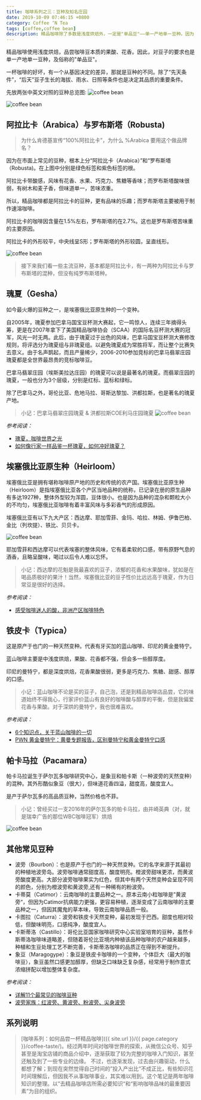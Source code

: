 ```yaml
---
title: 咖啡系列之三：豆种及知名庄园
date: 2019-10-09 07:46:15 +0800
category: Coffee ‘N Tea
tags: [coffee,coffee bean]
description: 精品咖啡除了多数是浅度烘焙外，一定是"单品豆"——单一产地单一豆种。因为，一杯咖啡的好坏，除了豆子的生长条件决定了其品质，还有一个从基因决定的差异，那就是豆种的不同。
---
```


精品咖啡使用浅度烘焙，品尝咖啡豆本质的果酸、花香。因此，对豆子的要求也是单一产地单一豆种，及俗称的"单品豆"。

一杯咖啡的好坏，有一个从基因决定的差异，那就是豆种的不同。除了“先天条件”，“后天”豆子生长的海拔、雨水、日照等条件也是决定其品质的重要条件。

先放两张中英文对照的豆种总览图:
![coffee bean](https://chenxie-fun.oss-cn-shenzhen.aliyuncs.com/drinks/coffee/pic1.1.jpg)

![coffee bean](https://chenxie-fun.oss-cn-shenzhen.aliyuncs.com/drinks/coffee/pic1.2.jpg)

## 阿拉比卡（Arabica）与罗布斯塔（Robusta)

> 为什么肯德基宣传“100%阿拉比卡”，为什么 %Arabica 要用这个做品牌名？

因为在市面上常见的豆种，根本上分“阿拉比卡（Arabica）”和“罗布斯塔（Robusta)。在上图中分别是绿色标签和紫色标签的根。

阿拉比卡带酸感，风味有花香、水果、巧克力、焦糖等香味；而罗布斯塔酸味很弱，有树木和麦子香，但味道单一，苦味浓重。

所以，精品咖啡都是阿拉比卡的豆种，更有品味的乐趣；而罗布斯塔主要被用于制作速溶咖啡。

阿拉比卡的咖啡因含量在1.5%左右，罗布斯塔的在2.7%。这也是罗布斯塔苦味重的主要原因。

阿拉比卡的外形较平，中央线呈S形；罗布斯塔的外形较圆，呈直线形。

![coffee bean](https://chenxie-fun.oss-cn-shenzhen.aliyuncs.com/drinks/coffee/pic2.jpg)


> 接下来我们看一些主流豆种，基本都是阿拉比卡，有一两种为阿拉比卡与罗布斯塔的混种，但没有纯罗布斯塔种。

## 瑰夏（Gesha）

如今最火爆的豆种之一，是埃塞俄比亚原生种的一个变种。

自2005年，瑰夏参加巴拿马国宝豆杯测大赛起，它一鸣惊人，连续三年摘得头筹，更是在2007年拿下了美国精品咖啡协会（SCAA）的国际名豆杯测大赛的冠军，风光一时无两。此后，由于瑰夏过于出色的风味，巴拿马国宝豆杯测大赛修改规则，将评选分为瑰夏组与非瑰夏组。以避免瑰夏成为常胜将军，而让整个比赛失去意义。由于名声鹊起，而且产量稀少，2006-2010参加竞标的巴拿马翡翠庄园瑰夏都是全世界最昂贵的竞标咖啡豆。

巴拿马翡翠庄园（埃斯美拉达庄园）的瑰夏可以说是最著名的瑰夏。而翡翠庄园的瑰夏，一般也分为3个层级，分别是红标、蓝标和绿标。

除了巴拿马之外，哥伦比亚、危地马拉、哥斯达黎加、洪都拉斯，也是著名的瑰夏产地。

>小记：巴拿马翡翠庄园瑰夏 & 洪都拉斯COE利马庄园瑰夏
![coffee bean](https://chenxie-fun.oss-cn-shenzhen.aliyuncs.com/drinks/coffee/pic7.jpg)

*参考阅读：*
* [瑰夏，咖啡世界之光](https://zhuanlan.zhihu.com/p/28309477)
* [如何像行家一样品鉴一杯瑰夏，如何冲好瑰夏？](https://mp.weixin.qq.com/s?__biz=MzA4MjQwMjcxMw==&mid=2654788633&idx=3&sn=2bb4b1217c3adf6580c6b7ec0db7f5ac&chksm=844e30efb339b9f9696486a681e3fc1a41817350352b1f6e23ebcd2977f3f92718268401e012&mpshare=1&scene=1&srcid=0602k6N1EMWGe1fYDqy8Q2Gi#rd)

## 埃塞俄比亚原生种（Heirloom）

埃塞俄比亚是拥有堪称咖啡原产地的历史和传统的农产国。埃塞俄比亚原生种（Heirloom）是指埃塞俄比亚各个产区当地品种的统称，已记录在册的原生品种有多达1927种，整体外型较为浑圆，豆体很小。也是因为品种的混杂和颗粒大小的不均匀，埃塞俄比亚咖啡有着丰富风味与多彩香气的形成原因。

埃塞俄比亚有以下九大产区：西达摩、耶加雪菲、金玛、哈拉、林姆、伊鲁巴柏、金比（列坎提）、铁比、贝贝卡。

![coffee bean](https://chenxie-fun.oss-cn-shenzhen.aliyuncs.com/drinks/coffee/pic6.jpg)

耶加雪菲和西达摩可以代表埃塞的整体风味，它有着柔软的口感，带有原野气息的酒香，且略呈酸味，喝过以后令人难以忘怀。

> 小记：西达摩的花魁是我最喜欢的豆子，浓郁的花香和水果酸味，犹如是在喝品质极好的果汁！当然，埃塞俄比亚的豆子性价比远远高于瑰夏，作为日常豆是很好的选择。

*参考阅读：*
* [感受咖啡迷人的酸，非洲产区咖啡特色](https://mp.weixin.qq.com/s?__biz=MzA4MjQwMjcxMw==&mid=2654795546&idx=4&sn=aeb8df069007fcb40e2ccf67e3eb5dba&chksm=844e1becb33992faf821d4165a3f3b188ce77caaf0bab4d24a0a07bb1e36bbc996e0c294a0ec&mpshare=1&scene=1&srcid=1013sG30Z1UC30o22DcGkT7E&sharer_sharetime=1570897156013&sharer_shareid=32cb5ecf20d7cf40d0444448d940c526#rd)

## 铁皮卡（Typica）

这是原产于也门的一种天然变种。代表有牙买加的蓝山咖啡、印尼的黄金曼特宁。

蓝山咖啡主要是中浅度烘焙，果酸、花香都不强，但会多一些醇厚度。

印尼的曼特宁，都是深度烘焙，花香果酸很弱，更多是巧克力、焦糖、甜感、醇厚的口感。

> 小记：蓝山咖啡不论是买的豆子，自己泡，还是到精品咖啡店品尝，它的味道始终不得我心，行家评价蓝山有良好的咖啡酸与醇厚的平衡，但是我偏爱花香与果酸。对于深烘的曼特宁，我也很难喜欢。

*参考阅读：*
* [6个知识点，关于蓝山咖啡的一切](https://mp.weixin.qq.com/s?__biz=MzU4MDYzOTE3OQ==&mid=2247483960&idx=1&sn=2d1becdffe9a1ae69c56cdc48495c3a9&chksm=fd52829cca250b8a2d1928fc863220e385a80d1a80291b6ffc2e059de07121700c48eec43023&mpshare=1&scene=1&srcid=10117UiJZCEsLw41nhiXvS1z&sharer_sharetime=1570808429631&sharer_shareid=32cb5ecf20d7cf40d0444448d940c526#rd)
* [PWN 黄金曼特宁：黄曼专题报告，区别曼特宁和黄金曼特宁口感](https://mp.weixin.qq.com/s?__biz=MzA4MjQwMjcxMw==&mid=2654794515&idx=4&sn=274f91dd95dcefb836f6741bfdc04bbd&chksm=844e1fe5b33996f3198c6e13d2033a05d77b7cb87c4546084479da4abe24583f87f754b0b90a&mpshare=1&scene=1&srcid=1011cUGHrDdj8j9pOG4gf4BS&sharer_sharetime=1570808665145&sharer_shareid=32cb5ecf20d7cf40d0444448d940c526#rd)

## 帕卡马拉（Pacamara）

帕卡马拉诞生于萨尔瓦多咖啡研究中心，是象豆和帕卡斯（一种波旁的天然变种）的混种。其外形酷似象豆（很大），但味道花香四溢，甜度高，酸度宜人。

是产于萨尔瓦多的高品质豆种，当然价格也不菲。

> 小记：曾经买过一支2016年的萨尔瓦多的帕卡马拉，由井崎英典（对，就是瑞幸广告的那位WBC咖啡冠军）烘焙

![coffee bean](
https://chenxie-fun.oss-cn-shenzhen.aliyuncs.com/drinks/coffee/pic4.jpg)

## 其他常见豆种

* 波旁（Bourbon）：也是原产于也门的一种天然变种。它的名字来源于其最初的种植地波旁岛。波旁咖啡通常甜度高，酸度明亮。橙波旁甜味更浓，而黄波旁酸度更高。大部分波旁咖啡果实为红色，但其中有两个天然变种会呈现不同的颜色，分别为橙波旁和黄波旁,还有一种稀有的粉波旁。
* 卡蒂莫（Catimor）：云南咖啡的主要品种之一。原本云南小粒咖啡是”黄波旁“，但因为Catimor抗病能力更强，更容易种植，逐渐变成了云南咖啡的主要品种之一，但因其魔鬼的草本味，导致云南咖啡品质一般。
* 卡图拉（Caturra）：波旁和铁皮卡天然变种，最初发现于巴西。甜度也相对较低，但酸味明亮，口感纯净，酸度宜人。
* 卡斯蒂洛（Castillo）：哥伦比亚国家咖啡研究中心实验室培育的豆种，虽然卡斯蒂洛咖啡味道略差，但随着哥伦比亚境内种植该品种咖啡的农户越来越多，种植和生豆处理工艺不断完善，卡斯蒂洛咖啡的品质正在得到不断提升。
* 象豆（Maragogype）：象豆是铁皮卡咖啡的一个变种，个体巨大（最大的咖啡豆），象豆虽然口感更加醇厚，但缺乏口味缺乏复杂感，经常用于制作意式浓缩拼配以增加整体复杂度。

*参考阅读：*
* [详解11个最常见的咖啡豆种](https://mp.weixin.qq.com/s?__biz=MzA4OTMzNjQxNA==&mid=2659729775&idx=1&sn=ef6c62f2fac034fbb06d1f270a1876ad&chksm=8b609e5ebc1717485b509b9e8ef59a6d8f547b2b5ce094d11cc3f59561ad2411d878d16f47fd&mpshare=1&scene=1&srcid=1007pgetoh29nSyrNzdie6Az&sharer_sharetime=1570409745266&sharer_shareid=32cb5ecf20d7cf40d0444448d940c526#rd)
* [波旁家族：红波旁、黄波旁、粉波旁、尖身波旁](https://mp.weixin.qq.com/s?__biz=MzA4MjQwMjcxMw==&mid=2654786316&idx=2&sn=7aa0f8bb3ec1d992eb6470d04308544c&chksm=844e3ffab339b6eccc9fcfb0c8ef8969b8bae7e05d42a7a6dc6d40978e766d15e200b527b627&mpshare=1&scene=1&srcid=10120SOQ7FbaCb80Ac10osCV&sharer_sharetime=1570809945389&sharer_shareid=32cb5ecf20d7cf40d0444448d940c526#rd)

## 系列说明

> [咖啡系列：如何品尝一杯精品咖啡]({{ site.url }}/{{ page.category }}/coffee-taste/)。经过两年时间对咖啡世界的探索，从微信公众号、知乎甚至是淘宝店铺的商品介绍中，逐渐获取了较为完整的咖啡入门知识，甚至还触及到了一些专业的边缘。
不过，也逐渐发现，过去由兴趣驱动，什么都想了解；到现在突然觉得自己时间的”投入产出比“不成正比，有些知识花时间理解后，但因我不从事咖啡事业，其实难以用到。这个笔记是两年咖啡知识的整理。以”去精品咖啡店所需必要知识“和“影响咖啡品味的最重要因素”为目的组织。

